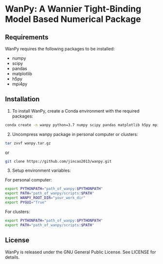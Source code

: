 # WanPy: A Wannier Tight-Binding Model Based Numerical Package

## Requirements
WanPy requires the following packages to be installed:
- numpy
- scipy
- pandas
- matplotlib
- h5py
- mpi4py

## Installation
1. To install WanPy, create a Conda environment with the required packages:
```bash
conda create -n wanpy python=3.7 numpy scipy pandas matplotlib h5py mpi4py
````

2. Uncompress wanpy package in personal computer or clusters: 

```bash
tar zxvf wanpy.tar.gz
```
or
```bash
git clone https://github.com/jincao2013/wanpy.git
```

3. Setup environment variables: 

For personal computer:
```bash
export PYTHONPATH="path_of_wanpy:$PYTHONPATH"
export PATH="path_of_wanpy/scripts:$PATH"
export WANPY_ROOT_DIR="your_work_dir"
export PYGUI="True"
```

For clusters:
```bash
export PYTHONPATH="path_of_wanpy:$PYTHONPATH"
export PATH="path_of_wanpy/scripts:$PATH"
```

## License
WanPy is released under the GNU General Public License. See LICENSE for details.
